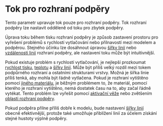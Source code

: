 Tok pro rozhraní podpěry
====
Tento parametr upravuje tok pouze pro rozhraní podpěry. Tok rozhraní podpěry lze nastavit odděleně od toku pro zbytek podpěry.

Úprava toku během tisku rozhraní podpěry je způsob zastavení prostoru pro vyřešení problémů s rychlostí vytlačování nebo přilnavostí mezi modelem a podpěrou. Stejného účinku lze dosáhnout úpravou [šířky linií](../resolution/support_interface_line_width.md) nebo [vzdálenosti linií](../support/support_roof_line_distance.md) rozhraní podpěry, ale nastavení toku může být intuitivnější.

Pokud existuje problém s rychlostí vytlačování, je nejlepší prozkoumat [rychlost tisku](../speed/speed_support_interface.md), [teplotu](material_print_temperature.md) a [šířky linií](../resolution/support_interface_line_width.md). Může být příliš velký rozdíl mezi tokem podpůrného rozhraní a ostatními strukturami vrstvy. Možná je šířka linie příliš tenká, aby mohla být řádně vytlačena. Pokud je rozhraní vytištěno pomocí [jiného materiálu](../support/support_interface_extruder_nr.md), je běžným problémem to, že materiál, pomocí kterého je rozhraní vytištěno, nemá dostatek času na to, aby začal řádně vytékat. Tento problém lze vyřešit pomocí [aktivační věže](../dual/prime_tower_enable.md) nebo zvětšením [oblasti rozhraní podpěry](../support/support_interface_offset.md).

Pokud podpěra přilne příliš dobře k modelu, bude nastavení [šířky linií](../resolution/support_interface_line_width.md) obecně efektivnější, protože také umožňuje přiblížení linií za účelem získání stejné hustoty výplně podpěry.